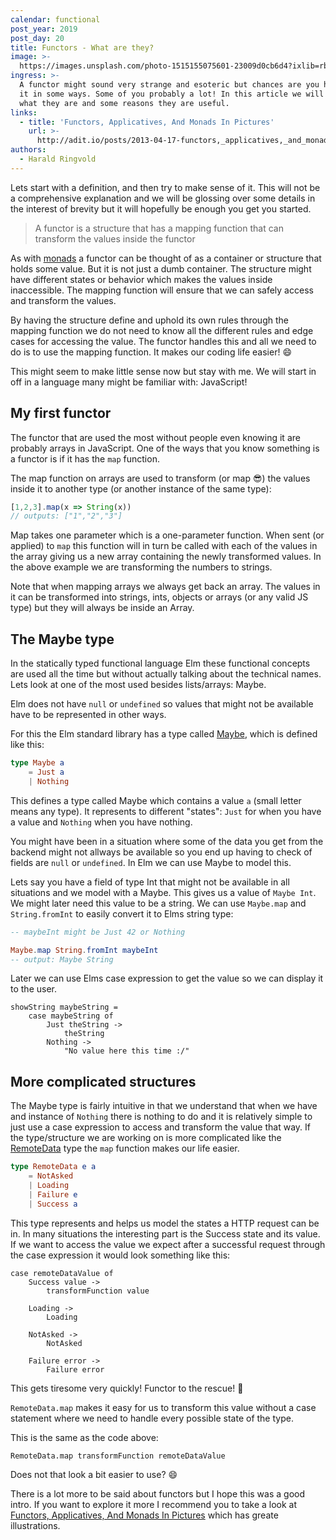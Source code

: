 ```yaml
---
calendar: functional
post_year: 2019
post_day: 20
title: Functors - What are they?
image: >-
  https://images.unsplash.com/photo-1515155075601-23009d0cb6d4?ixlib=rb-1.2.1&auto=format&fit=crop&w=3024&q=80
ingress: >-
  A functor might sound very strange and esoteric but chances are you have used
  it in some ways. Some of you probably a lot! In this article we will look at
  what they are and some reasons they are useful.
links:
  - title: 'Functors, Applicatives, And Monads In Pictures'
    url: >-
      http://adit.io/posts/2013-04-17-functors,_applicatives,_and_monads_in_pictures.html
authors:
  - Harald Ringvold
---
```

Lets start with a definition, and then try to make sense of it. This will not be a comprehensive explanation and we will be glossing over some details in the interest of brevity but it will hopefully be enough you get you started.

> A functor is a structure that has a mapping function that can transform the values inside the functor

As with [monads](https://functional.christmas/2019/5) a functor can be thought of as a container or structure that holds some value. But it is not just a dumb container. The structure might have different states or behavior which makes the values inside inaccessible. The mapping function will ensure that we can safely access and transform the values.

By having the structure define and uphold its own rules through the mapping function we do not need to know all the different rules and edge cases for accessing the value. The functor handles this and all we need to do is to use the mapping function. It makes our coding life easier! 😄

This might seem to make little sense now but stay with me. We will start in off in a language many might be familiar with: JavaScript!

## My first functor

The functor that are used the most without people even knowing it are probably arrays in JavaScript. One of the ways that you know something is a functor is if it has the `map` function.

The map function on arrays are used to transform (or map 😎) the values inside 
it to another type (or another instance of the same type):

```javascript
[1,2,3].map(x => String(x))
// outputs: ["1","2","3"]
```

Map takes one parameter which is a one-parameter function. When sent (or applied) to `map` this function will in turn be called with each of the values in the array giving us a new array containing the newly transformed values. In the above example we are transforming the numbers to strings.

Note that when mapping arrays we always get back an array. The values in it can be transformed into strings, ints, objects or arrays (or any valid JS type) but they will always be inside an Array.

## The Maybe type

In the statically typed functional language Elm these functional concepts are used all the time but without actually talking about the technical names. Lets look at one of the most used besides lists/arrays: Maybe.

Elm does not have `null` or `undefined` so values that might not be available have to be represented in other ways.

For this the Elm standard library has a type called [Maybe](https://package.elm-lang.org/packages/elm/core/latest/Maybe), which is defined like this:

```elm
type Maybe a
    = Just a
    | Nothing
```

This defines a type called Maybe which contains a value `a` (small letter means any type). It represents to different "states": `Just` for when you have a value and `Nothing` when you have nothing. 

You might have been in a situation where some of the data you get from the backend might not allways be available so you end up having to check of fields are `null` or `undefined`. In Elm we can use Maybe to model this.

Lets say you have a field of type Int that might not be available in all situations and we model with a Maybe. This gives us a value of `Maybe Int`. We might later need this value to be a string. We can use `Maybe.map` and `String.fromInt` to easily convert it to Elms string type:

```elm
-- maybeInt might be Just 42 or Nothing

Maybe.map String.fromInt maybeInt
-- output: Maybe String
```
Later we can use Elms case expression to get the value so we can display it to the user.

```
showString maybeString =
    case maybeString of 
        Just theString ->
            theString
        Nothing ->
            "No value here this time :/"
```


## More complicated structures

The Maybe type is fairly intuitive in that we understand that when we have and instance of `Nothing` there is nothing to do and it is relatively simple to just use a case expression to access and transform the value that way. If the type/structure we are working on is more complicated like the [RemoteData](https://package.elm-lang.org/packages/krisajenkins/remotedata/latest/RemoteData#RemoteData) type the `map` function makes our life easier.

```elm
type RemoteData e a
    = NotAsked
    | Loading
    | Failure e
    | Success a
```

This type represents and helps us model the states a HTTP request can be in. In many situations the interesting part is the Success state and its value. 
If we want to access the value we expect after a successful request through the case expression it would look something like this:

```
case remoteDataValue of
    Success value ->
        transformFunction value

    Loading ->
        Loading

    NotAsked ->
        NotAsked

    Failure error ->
        Failure error
```

This gets tiresome very quickly! Functor to the rescue! 🎉  

`RemoteData.map` makes it easy for us to transform this value without a case statement where we need to handle every possible state of the type.

This is the same as the code above:

```
RemoteData.map transformFunction remoteDataValue
```

Does not that look a bit easier to use? 😄

There is a lot more to be said about functors but I hope this was a good intro. If you want to explore it more I recommend you to take a look at [Functors, Applicatives, And Monads In Pictures](http://adit.io/posts/2013-04-17-functors,_applicatives,_and_monads_in_pictures.html) which has greate illustrations.
